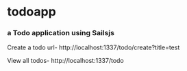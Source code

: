 # todoapp
### a Todo application using Sailsjs

Create a todo url-
http://localhost:1337/todo/create?title=test

View all todos-
http://localhost:1337/todo
